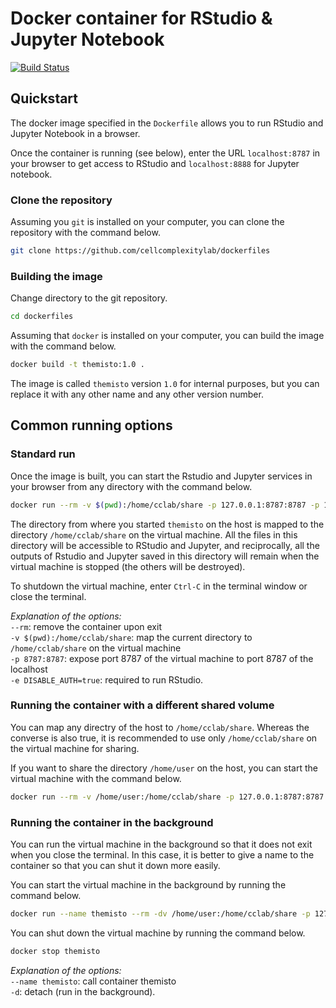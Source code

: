 # Docker container for RStudio & Jupyter Notebook

[![Build Status](https://github.com/yipryan2/dockerfiles-1/workflows/CCLab-CI/badge.svg?branch=main)](https://github.com/yipryan2/dockerfiles-1/actions)

## Quickstart

The docker image specified in the `Dockerfile` allows you to run RStudio and
Jupyter Notebook in a browser.

Once the container is running (see below), enter the URL ```localhost:8787```
in your browser to get access to RStudio and ```localhost:8888``` for Jupyter
notebook.

### Clone the repository

Assuming you `git` is installed on your computer, you can clone the repository
with the command below.

```bash
git clone https://github.com/cellcomplexitylab/dockerfiles
```

### Building the image

Change directory to the git repository.

```bash
cd dockerfiles
```

Assuming that `docker` is installed
on your computer, you can build the image with the command below.

```bash
docker build -t themisto:1.0 .
```

The image is called `themisto` version `1.0` for internal purposes, but you
can replace it with any other name and any other version number.

## Common running options

### Standard run

Once the image is built, you can start the Rstudio and Jupyter services
in your browser from any directory with the command below.

```bash
docker run --rm -v $(pwd):/home/cclab/share -p 127.0.0.1:8787:8787 -p 127.0.0.1:8888:8888 -e DISABLE_AUTH=true themisto:1.0
```

The directory from where you started `themisto` on the host is mapped
to the directory `/home/cclab/share` on the virtual machine. All the
files in this directory will be accessible to RStudio and Jupyter, and
reciprocally, all the outputs of Rstudio and Jupyter saved in this
directory will remain when the virtual machine is stopped (the others
will be destroyed).

To shutdown the virtual machine, enter `Ctrl-C` in the terminal
window or close the terminal.

_Explanation of the options:_  
   `--rm`: remove the container upon exit  
   `-v $(pwd):/home/cclab/share`: map the current directory to
`/home/cclab/share` on the virtual machine  
   `-p 8787:8787`: expose port 8787 of the virtual machine to port 8787 of the localhost  
   `-e DISABLE_AUTH=true`: required to run RStudio.

### Running the container with a different shared volume

You can map any directry of the host to `/home/cclab/share`. Whereas
the converse is also true, it is recommended to use only
`/home/cclab/share` on the virtual machine for sharing.

If you want to share the directory `/home/user` on the host, you can
start the virtual machine with the command below.

```bash
docker run --rm -v /home/user:/home/cclab/share -p 127.0.0.1:8787:8787 -p 127.0.0.1:8888:8888 -e DISABLE_AUTH=true themisto:1.0
```

### Running the container in the background

You can run the virtual machine in the background so that it does
not exit when you close the terminal. In this case, it is better
to give a name to the container so that you can shut it down
more easily.

You can start the virtual machine in the background by running
the command below.

```bash
docker run --name themisto --rm -dv /home/user:/home/cclab/share -p 127.0.0.1:8787:8787 -p 127.0.0.1:8888:8888 -e DISABLE_AUTH=true themisto:1.0
```

You can shut down the virtual machine by running the command
below.

```bash
docker stop themisto
```

_Explanation of the options:_  
   `--name themisto`: call container themisto  
   `-d`: detach (run in the background).  
